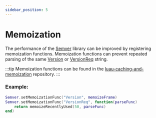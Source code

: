 ```yaml
---
sidebar_position: 5
---
```


# Memoization

The performance of the [Semver](../api/Semver) library can be improved by registering memoization functions. Memoization functions can prevent repeated parsing of the same [Version](../api/Version) or [VersionReq](../api/VersionReq) string.

:::tip
Memoization functions can be found in the [luau-caching-and-memoization](https://github.com/tim7775/luau-caching-and-memoization) repository.
:::

### Example:
```lua
Semver.setMemoizationFunc("Version", memoizeFrame)
Semver.setMemoizationFunc("VersionReq", function(parseFunc)
	return memoizeRecentlyUsed(50, parseFunc)
end)
```
